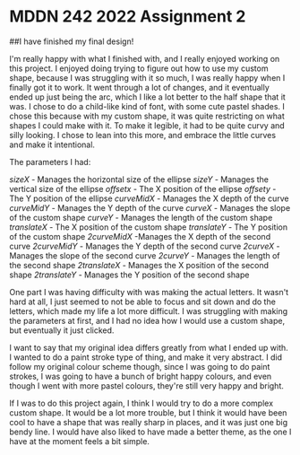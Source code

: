# MDDN 242 2022 Assignment 2

##I have finished my final design!

I'm really happy with what I finished with, and I really enjoyed working on this project. I enjoyed doing trying to figure out how to use my custom shape, because I was struggling with it so much, I was really happy when I finally got it to work. It went through a lot of changes, and it eventually ended up just being the arc, which I like a lot better to the half shape that it was. I chose to do a child-like kind of font, with some cute pastel shades. I chose this because with my custom shape, it was quite restricting on what shapes I could make with it. To make it legible, it had to be quite curvy and silly looking. I chose to lean into this more, and embrace the little curves and make it intentional.

The parameters I had:

*sizeX* - Manages the horizontal size of the ellipse
*sizeY*  - Manages the vertical size of the ellipse
*offsetx* - The X position of the ellipse
*offsety*  - The Y position of the ellipse
*curveMidX* - Manages the X depth of the curve
*curveMidY* - Manages the Y depth of the curve
*curveX* - Manages the slope of the custom shape
*curveY* -  Manages the length of the custom shape
*translateX* -  The X position of the custom shape
*translateY* - The Y position of the custom shape
*2curveMidX* -Manages the X depth of the second curve
*2curveMidY* - Manages the Y depth of the second curve
*2curveX* - Manages the slope of the second curve
*2curveY* - Manages the length of the second shape
*2translateX* -  Manages the X position of the second shape
*2translateY* - Manages the Y position of the second shape


One part I was having difficulty with was making the actual letters. It wasn't hard at all, I just seemed to not be able to focus and sit down and do the letters, which made my life a lot more difficult. I was struggling with making the parameters at first, and I had no idea how I would use a custom shape, but eventually it just clicked.

I want to say that my original idea differs greatly from what I ended up with. I wanted to do a paint stroke type of thing, and make it very abstract. I did follow my original colour scheme though, since I was going to do paint strokes, I was going to have a bunch of bright happy colours, and even though I went with more pastel colours, they're still very happy and bright.

If I was to do this project again, I think I would try to do a more complex custom shape. It would be a lot more trouble, but I think it would have been cool to have a shape that was really sharp in places, and it was just one big bendy line. I would have also liked to have made a better theme, as the one I have at the moment feels a bit simple.
